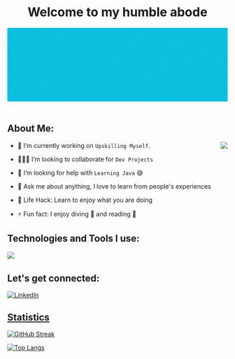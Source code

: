 <h1 align="center"> Welcome to my humble abode</h1>

<!--
**Le-Jared/Le-Jared** is a ✨ _special_ ✨ repository because its `README.md` (this file) appears on your GitHub profile.
Here are some ideas to get you started: -->

<div align="center">
  <img src ="./Jared.gif" />
  
</div>

 <br/>

## About Me:

<img  src="./thoughtworks-gif_dribbble.gif" height="290px" align="right" />

- 🔭 I’m currently working on `Upskilling Myself`.

- 👨🏻‍💻 I’m looking to collaborate for `Dev Projects`

- 🤔 I’m looking for help with `Learning Java` 😅

- 💬 Ask me about anything, I love to learn from people's experiences

- 🌱 Life Hack: Learn to enjoy what you are doing 

- ⚡ Fun fact: I enjoy diving 🤿 and reading 📖

## Technologies and Tools I use:
<p align="left">
  <a href="https://skillicons.dev">
    <img src="https://skillicons.dev/icons?bash,bootstrap,css,discord,bots,bash,django,docker,express,fastapi,figma,flask,firebase,git,github,gitlab,heroku,html,java,js,jquery,linux,materialui,matlab,mongodb,mysql,netlify,nodejs,postgres,powershell,py,r,react,regex,sass,sqlite,tailwind,vscode,vit" />
  </a>
</p>

## Let's get connected:

<p><a href="https://www.linkedin.com/in/le-jared/" target="_blank"><img alt="LinkedIn" src="https://img.shields.io/badge/linkedin-%230077B5.svg?&style=for-the-badge&logo=linkedin&logoColor=white"  height="30px"/>
</p>

## Statistics
[![GitHub Streak](http://github-readme-streak-stats.herokuapp.com?user=Le-Jared&theme=default)](https://git.io/streak-stats)

[![Top Langs](https://github-readme-stats.vercel.app/api/top-langs/?username=Le-Jared&layout=compact&theme=vision-friendly-light)](https://github.com/anuraghazra/github-readme-stats)


